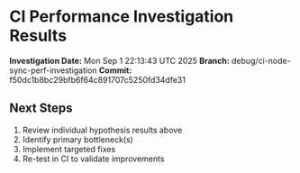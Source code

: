 # CI Performance Investigation Results

**Investigation Date:** Mon Sep  1 22:13:43 UTC 2025
**Branch:** debug/ci-node-sync-perf-investigation
**Commit:** f50dc1b8bc29bfb6f64c891707c5250fd34dfe31

## Next Steps

1. Review individual hypothesis results above
2. Identify primary bottleneck(s)
3. Implement targeted fixes
4. Re-test in CI to validate improvements

